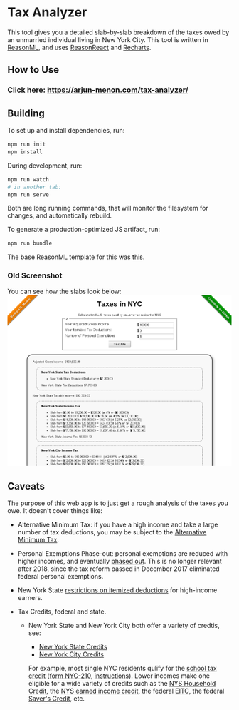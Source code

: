 Tax Analyzer
============
This tool gives you a detailed slab-by-slab breakdown of the taxes owed by an unmarried individual living in New York
City. This tool is written in [ReasonML](https://reasonml.github.io/), and
uses [ReasonReact](https://reasonml.github.io/reason-react/) and [Recharts](http://recharts.org/en-US/).

How to Use
----------

### Click here: https://arjun-menon.com/tax-analyzer/

Building
--------
To set up and install dependencies, run:

```sh
npm run init
npm install
```

During development, run:

```sh
npm run watch
# in another tab:
npm run serve
```

Both are long running commands, that will monitor the filesystem for changes, and automatically rebuild.

To generate a production-optimized JS artifact, run:

```sh
npm run bundle
```

The base ReasonML template for this was [this](https://github.com/melange-re/melange-opam-template).

### Old Screenshot

You can see how the slabs look below:
![Snapshot of web-based interface](https://raw.githubusercontent.com/arjun-menon/tax-analyzer/master/res/snapshot-web.png)

Caveats
-------

The purpose of this web app is to just get a rough analysis of the taxes you owe. It doesn't cover things like:

* Alternative Minimum Tax: if you have a high income and take a large number of tax deductions, you may be subject to
  the [Alternative Minimum Tax](https://en.wikipedia.org/wiki/Alternative_minimum_tax).

* Personal Exemptions Phase-out: personal exemptions are reduced with higher incomes, and
  eventually [phased out](https://en.wikipedia.org/wiki/Personal_exemption_(United_States)#Phase-out). This is no longer
  relevant after 2018, since the tax reform passed in December 2017 eliminated federal personal exemptions.

* New York
  State [restrictions on itemized deductions](http://barclaydamon.com/alerts/New-Restrictions-on-Itemized-Deductions-for-New-York-Income-Tax-Purposes-05-28-2009)
  for high-income earners.

* Tax Credits, federal and state.
    * New York State and New York City both offer a variety of credtis, see:
        * [New York State Credits](http://www.tax.ny.gov/pit/credits/income_tax_credits.htm)
        * [New York City Credits](http://www.tax.ny.gov/pit/credits/new_york_city_credits.htm)

      For example, most single NYC residents qulify for
      the [school tax credit](http://www.tax.ny.gov/pit/credits/new_york_city_credits.htm#nyc_school) ([form NYC-210](http://www.tax.ny.gov/pdf/current_forms/it/nyc210_fill_in.pdf), [instructions](http://www.tax.ny.gov/pdf/current_forms/it/nyc210i.pdf)).
      Lower incomes make one eligible for a wide variety of credits such as
      the [NYS Household Credit](http://www.tax.ny.gov/pit/credits/household_credit.htm),
      the [NYS earned income credit](http://www.tax.ny.gov/pit/credits/earned_income_credit.htm), the
      federal [EITC](http://www.irs.gov/Individuals/EITC,-Earned-Income-Tax-Credit,-Questions-and-Answers), the
      federal [Saver's Credit](http://www.irs.gov/Retirement-Plans/Plan-Participant,-Employee/Retirement-Topics-Retirement-Savings-Contributions-Credit-%28Saver%E2%80%99s-Credit%29),
      etc.
